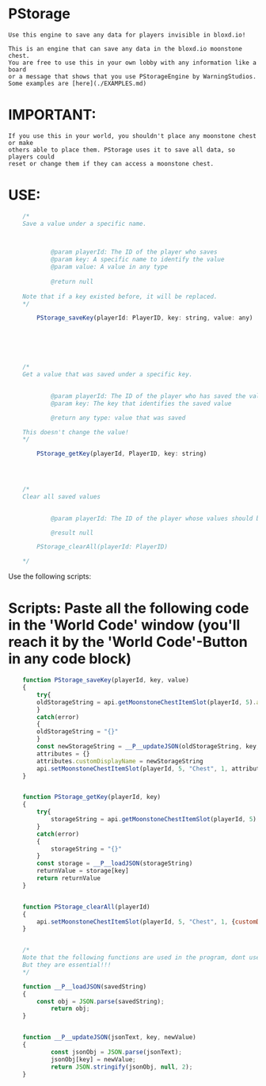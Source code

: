 # PStorage
	Use this engine to save any data for players invisible in bloxd.io!

	This is an engine that can save any data in the bloxd.io moonstone chest.
	You are free to use this in your own lobby with any information like a board 
	or a message that shows that you use PStorageEngine by WarningStudios.
 	Some examples are [here](./EXAMPLES.md)


# IMPORTANT:
	If you use this in your world, you shouldn't place any moonstone chest or make 
 	others able to place them. PStorage uses it to save all data, so players could 
	reset or change them if they can access a moonstone chest.

# USE:
```javascript
	/*
	Save a value under a specific name.


		
			@param playerId: The ID of the player who saves
			@param key: A specific name to identify the value
			@param value: A value in any type
	
 			@return null
	 
	Note that if a key existed before, it will be replaced.
	*/

		PStorage_saveKey(playerId: PlayerID, key: string, value: any)






	/*
	Get a value that was saved under a specific key.

		
			@param playerId: The ID of the player who has saved the value
			@param key: The key that identifies the saved value

 			@return any type: value that was saved

	This doesn't change the value!
	*/

		PStorage_getKey(playerId, PlayerID, key: string)
 



	/*
	Clear all saved values

		
			@param playerId: The ID of the player whose values should be deleted

			@result null

		PStorage_clearAll(playerId: PlayerID)

	*/


```
Use the following scripts:




 # Scripts: Paste all the following code in the 'World Code' window (you'll reach it by the 'World Code'-Button in any code block)

```javascript
	function PStorage_saveKey(playerId, key, value)
	{
		try{
		oldStorageString = api.getMoonstoneChestItemSlot(playerId, 5).attributes.customDisplayName
		} 
		catch(error)
		{
		oldStorageString = "{}"
		}
		const newStorageString = __P__updateJSON(oldStorageString, key, value)
		attributes = {}
		attributes.customDisplayName = newStorageString
		api.setMoonstoneChestItemSlot(playerId, 5, "Chest", 1, attributes)
	}


	function PStorage_getKey(playerId, key)
	{
		try{
			storageString = api.getMoonstoneChestItemSlot(playerId, 5).attributes.customDisplayName
		}
		catch(error)
		{
			storageString = "{}"
		}
		const storage = __P__loadJSON(storageString)
		returnValue = storage[key]
		return returnValue
	}


	function PStorage_clearAll(playerId)
	{
		api.setMoonstoneChestItemSlot(playerId, 5, "Chest", 1, {customDisplayName: "{}"})
	}


	/*
	Note that the following functions are used in the program, dont use them in your own scripts. 
	But they are essential!!!
	*/

	function __P__loadJSON(savedString) 
	{
   		const obj = JSON.parse(savedString);
    		return obj;
	}


	function __P__updateJSON(jsonText, key, newValue) 
	{
    		const jsonObj = JSON.parse(jsonText);
	    	jsonObj[key] = newValue;
    		return JSON.stringify(jsonObj, null, 2);
	}

```
